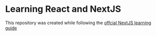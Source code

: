 # Learning React and NextJS
This repository was created while following the [offcial NextJS learning guide](https://nextjs.org/learn)
